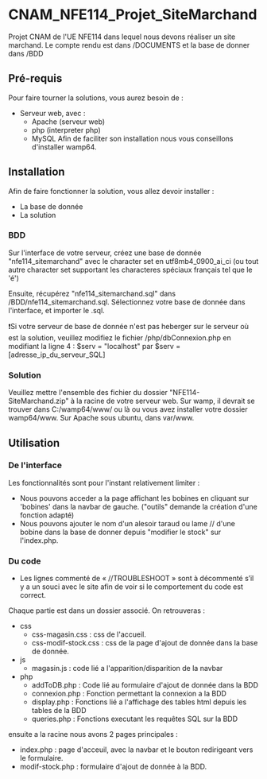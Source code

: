 # CNAM_NFE114_Projet_SiteMarchand

Projet CNAM de l'UE NFE114 dans lequel nous devons réaliser un site marchand.
Le compte rendu est dans /DOCUMENTS et la base de donner dans /BDD

## Pré-requis
Pour faire tourner la solutions, vous aurez besoin de : 
- Serveur web, avec :
  - Apache (serveur web)
  - php (interpreter php)
  - MySQL 
Afin de faciliter son installation nous vous conseillons d'installer wamp64.

## Installation 

Afin de faire fonctionner la solution, vous allez devoir installer : 
- La base de donnée
- La solution
### BDD
Sur l'interface de votre serveur, créez une base de donnée "nfe114_sitemarchand" avec le character set en utf8mb4_0900_ai_ci (ou tout autre character set supportant les characteres spéciaux français tel que le 'é')

Ensuite, récupérez "nfe114_sitemarchand.sql" dans /BDD/nfe114_sitemarchand.sql.
Sélectionnez votre base de donnée dans l'interface, et importer le .sql.

❗Si votre serveur de base de donnée n'est pas heberger sur le serveur où est la solution, veuillez modifiez le fichier /php/dbConnexion.php en modifiant la ligne 4 : $serv = "localhost" par $serv = [adresse_ip_du_serveur_SQL]


### Solution

Veuillez mettre l'ensemble des fichier du dossier "NFE114-SiteMarchand.zip" à la racine de votre serveur web. 
Sur wamp, il devrait se trouver dans C:/wamp64/www/ ou là ou vous avez installer votre dossier wamp64/www.
Sur Apache sous ubuntu, dans var/www.


## Utilisation 

### De l'interface
Les fonctionnalités sont pour l'instant relativement limiter : 
- Nous pouvons acceder a la page affichant les bobines en cliquant sur 'bobines' dans la navbar de gauche. ("outils" demande la création d'une fonction adapté)
- Nous pouvons ajouter le nom d'un alesoir taraud ou lame // d'une bobine dans la base de donner depuis "modifier le stock" sur l'index.php.

### Du code

- Les lignes commenté de « //TROUBLESHOOT » sont à décommenté s’il y a un souci avec le site afin de voir si le comportement du code est correct.

Chaque partie est dans un dossier associé. 
On retrouveras : 
- css
  - css-magasin.css : css de l'accueil.
  - css-modif-stock.css : css de la page d'ajout de donnée dans la base de donnée.
- js
  - magasin.js : code lié a l'apparition/disparition de la navbar
- php
  - addToDB.php : Code lié au formulaire d'ajout de donnée dans la BDD
  - connexion.php : Fonction permettant la connexion a la BDD
  - display.php : Fonctions lié a l'affichage des tables html depuis les tables de la BDD
  - queries.php : Fonctions executant les requêtes SQL sur la BDD

ensuite a la racine nous avons 2 pages principales : 
- index.php : page d'acceuil, avec la navbar et le bouton redirigeant vers le formulaire.
- modif-stock.php : formulaire d'ajout de donnée à la BDD.